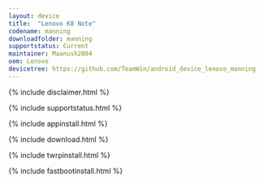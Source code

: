 ```yaml
---
layout: device
title:  "Lenovo K8 Note"
codename: manning
downloadfolder: manning
supportstatus: Current
maintainer: Maanush2004
oem: Lenovo
devicetree: https://github.com/TeamWin/android_device_lenovo_manning
---
```


{% include disclaimer.html %}

{% include supportstatus.html %}

{% include appinstall.html %}

{% include download.html %}

{% include twrpinstall.html %}

{% include fastbootinstall.html %}
